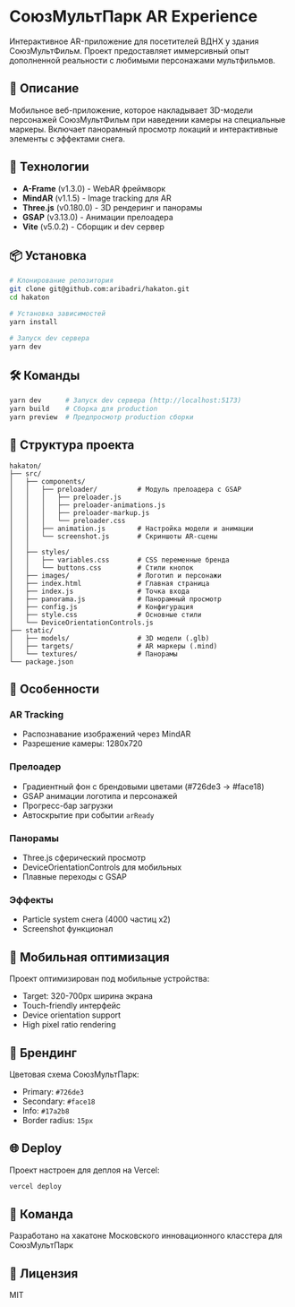 
# СоюзМультПарк AR Experience

Интерактивное AR-приложение для посетителей ВДНХ у здания СоюзМультФильм. Проект предоставляет иммерсивный опыт дополненной реальности с любимыми персонажами мультфильмов.

## 🎯 Описание

Мобильное веб-приложение, которое накладывает 3D-модели персонажей СоюзМультФильм при наведении камеры на специальные маркеры. Включает панорамный просмотр локаций и интерактивные элементы с эффектами снега.

## 🚀 Технологии

- **A-Frame** (v1.3.0) - WebAR фреймворк
- **MindAR** (v1.1.5) - Image tracking для AR
- **Three.js** (v0.180.0) - 3D рендеринг и панорамы
- **GSAP** (v3.13.0) - Анимации прелоадера
- **Vite** (v5.0.2) - Сборщик и dev сервер

## 📦 Установка

```bash
# Клонирование репозитория
git clone git@github.com:aribadri/hakaton.git
cd hakaton

# Установка зависимостей
yarn install

# Запуск dev сервера
yarn dev
```

## 🛠️ Команды

```bash
yarn dev      # Запуск dev сервера (http://localhost:5173)
yarn build    # Сборка для production
yarn preview  # Предпросмотр production сборки
```

## 📁 Структура проекта

```
hakaton/
├── src/
│   ├── components/
│   │   ├── preloader/          # Модуль прелоадера с GSAP
│   │   │   ├── preloader.js
│   │   │   ├── preloader-animations.js
│   │   │   ├── preloader-markup.js
│   │   │   └── preloader.css
│   │   ├── animation.js        # Настройка модели и анимации
│   │   └── screenshot.js       # Скриншоты AR-сцены
│   │   
│   ├── styles/
│   │   ├── variables.css       # CSS переменные бренда
│   │   └── buttons.css         # Стили кнопок
│   ├── images/                 # Логотип и персонажи
│   ├── index.html              # Главная страница
│   ├── index.js                # Точка входа
│   ├── panorama.js             # Панорамный просмотр
│   ├── config.js               # Конфигурация
│   ├── style.css               # Основные стили
│   └── DeviceOrientationControls.js
├── static/
│   ├── models/                 # 3D модели (.glb)
│   ├── targets/                # AR маркеры (.mind)
│   └── textures/               # Панорамы
└── package.json
```

## 🎨 Особенности

### AR Tracking
- Распознавание изображений через MindAR
- Разрешение камеры: 1280x720

### Прелоадер
- Градиентный фон с брендовыми цветами (#726de3 → #face18)
- GSAP анимации логотипа и персонажей
- Прогресс-бар загрузки
- Автоскрытие при событии `arReady`

### Панорамы
- Three.js сферический просмотр
- DeviceOrientationControls для мобильных
- Плавные переходы с GSAP

### Эффекты
- Particle system снега (4000 частиц x2)
- Screenshot функционал

## 📱 Мобильная оптимизация

Проект оптимизирован под мобильные устройства:
- Target: 320-700px ширина экрана
- Touch-friendly интерфейс
- Device orientation support
- High pixel ratio rendering

## 🎨 Брендинг

Цветовая схема СоюзМультПарк:
- Primary: `#726de3`
- Secondary: `#face18`
- Info: `#17a2b8`
- Border radius: `15px`

## 🌐 Deploy

Проект настроен для деплоя на Vercel:

```bash
vercel deploy
```

## 👥 Команда

Разработано на хакатоне Московского инновационного класстера для СоюзМультПарк

## 📄 Лицензия

MIT

